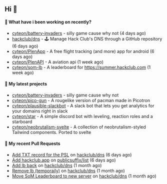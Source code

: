 ## Hi 👋

#### 👀 What have i been working on recently?

- [cyteon/battery-invaders](https://github.com/cyteon/battery-invaders) - silly game cause why not (4 days ago)
- [hackclub/dns](https://github.com/hackclub/dns) - 🕹 Manage Hack Club's DNS through a GitHub repository (6 days ago)
- [cyteon/PlenApp](https://github.com/cyteon/PlenApp) - A free flight tracking (and more) app for android (6 days ago)
- [cyteon/PlenAPI](https://github.com/cyteon/PlenAPI) - A aviation api (1 week ago)
- [cyteon/som-lb](https://github.com/cyteon/som-lb) - A leaderboard for https://summer.hackclub.com (1 week ago)

#### 🌱 My latest projects

- [cyteon/battery-invaders](https://github.com/cyteon/battery-invaders) - silly game cause why not
- [cyteon/pico-gun](https://github.com/cyteon/pico-gun) - A rougelike version of pacman made in Picotron
- [cyteon/plausible-slackbot](https://github.com/cyteon/plausible-slackbot) - A slack bot that lets you get analytics for your domains right in slack
- [cyteon/star](https://github.com/cyteon/star) - A simple discord bot with leveling, reaction roles and a starboard
- [cyteon/neobrutalism-svelte](https://github.com/cyteon/neobrutalism-svelte) - A collection of neobrutalism-styled Tailwind components. Ported to svelte

#### 🔨 My recent Pull Requests

- [Add TXT record for the PSL](https://github.com/hackclub/dns/pull/1981) on [hackclub/dns](https://github.com/hackclub/dns) (6 days ago)
- [Add hackclub.app](https://github.com/publicsuffix/list/pull/2579) on [publicsuffix/list](https://github.com/publicsuffix/list) (6 days ago)
- [Add lb back](https://github.com/hackclub/dns/pull/1910) on [hackclub/dns](https://github.com/hackclub/dns) (1 month ago)
- [Remove lb (temporaily)](https://github.com/hackclub/dns/pull/1909) on [hackclub/dns](https://github.com/hackclub/dns) (1 month ago)
- [Move SoM Leaderboard to new server](https://github.com/hackclub/dns/pull/1908) on [hackclub/dns](https://github.com/hackclub/dns) (1 month ago)
